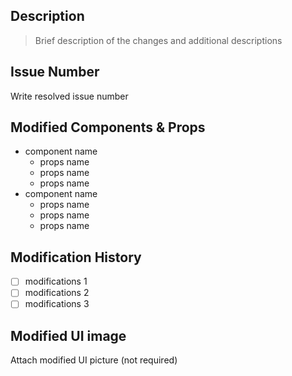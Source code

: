 ## Description 
> Brief description of the changes and additional descriptions

## Issue Number
Write resolved issue number

## Modified Components & Props
- component name
  - props name
  - props name
  - props name
- component name
  - props name
  - props name
  - props name

## Modification History
- [ ] modifications 1
- [ ] modifications 2
- [ ] modifications 3

## Modified UI image
Attach modified UI picture (not required)
